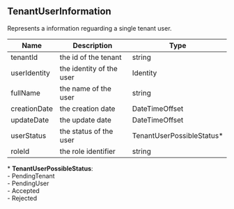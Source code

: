 ## TenantUserInformation

Represents a information reguarding a single tenant user.

| Name                     | Description                                    | Type                         |
|--------------------------|------------------------------------------------|------------------------------|
| tenantId                 | the id of the tenant                           | string                       |
| userIdentity             | the identity of the user                       | Identity                     |
| fullName                 | the name of the user                           | string                       |
| creationDate             | the creation date                              | DateTimeOffset               |
| updateDate               | the update date                                | DateTimeOffset               |
| userStatus               | the status of the user                         | TenantUserPossibleStatus\*     |
| roleId                   | the role identifier                            | string                       |

\* **TenantUserPossibleStatus**:   
      - PendingTenant  
      - PendingUser  
      - Accepted  
      - Rejected  